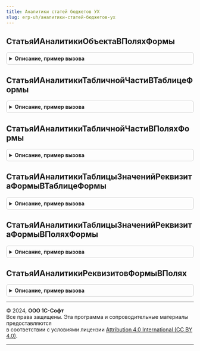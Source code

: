 ```yaml
---
title: Аналитики статей бюджетов УХ
slug: erp-uh/аналитики-статей-бюджетов-ух
---
```



## СтатьяИАналитикиОбъектаВПоляхФормы
<details style="margin: 1em 0; padding: 0.5em; border: 1px solid #ccc; border-radius: 6px;">

<summary style="font-weight: bold; cursor: pointer;">Описание, пример вызова</summary>

```bsl

// Статья и Аналитика из шапки объекта отображаются в элементах ПолеФормы.
Процедура СтатьяИАналитикиОбъектаВПоляхФормы(МассивОписанийСтатей, ИмяРеквизитаСтатья, ИмяЭлементаСтатья, ШаблонИмениРеквизитаАналитика, ШаблонИмениЭлементаАналитика, РазмещениеНаФорме) Экспорт
```

Пример вызова
```bsl
АналитикиСтатейБюджетовУХ.СтатьяИАналитикиОбъектаВПоляхФормы(МассивОписанийСтатей, ИмяРеквизитаСтатья, ИмяЭлементаСтатья, ШаблонИмениРеквизитаАналитика, ШаблонИмениЭлементаАналитика, РазмещениеНаФорме) 
```
</details>

## СтатьяИАналитикиТабличнойЧастиВТаблицеФормы
<details style="margin: 1em 0; padding: 0.5em; border: 1px solid #ccc; border-radius: 6px;">

<summary style="font-weight: bold; cursor: pointer;">Описание, пример вызова</summary>

```bsl

// Статья и Аналитика из табличной части отображаются в ТаблицеФормы
Процедура СтатьяИАналитикиТабличнойЧастиВТаблицеФормы(МассивОписанийСтатей, ИмяТЧ, ИмяПолеФормы, ИмяРеквизитаСтатья, ИмяЭлементаСтатья, ШаблонИмениРеквизитаАналитика, ШаблонИмениЭлементаАналитика, РазмещениеНаФорме) Экспорт
```

Пример вызова
```bsl
АналитикиСтатейБюджетовУХ.СтатьяИАналитикиТабличнойЧастиВТаблицеФормы(МассивОписанийСтатей, ИмяТЧ, ИмяПолеФормы, ИмяРеквизитаСтатья, ИмяЭлементаСтатья, ШаблонИмениРеквизитаАналитика, ШаблонИмениЭлементаАналитика, РазмещениеНаФорме) 
```
</details>

## СтатьяИАналитикиТабличнойЧастиВПоляхФормы
<details style="margin: 1em 0; padding: 0.5em; border: 1px solid #ccc; border-radius: 6px;">

<summary style="font-weight: bold; cursor: pointer;">Описание, пример вызова</summary>

```bsl

// Статья и Аналитика из 0-й строки табличной части отображаются в элементах ПолеФормы.
Процедура СтатьяИАналитикиТабличнойЧастиВПоляхФормы(МассивОписанийСтатей, ИмяТЧ, ИмяПолеФормы, ИмяРеквизитаСтатья, ИмяЭлементаСтатья, ШаблонИмениРеквизитаАналитика, ШаблонИмениЭлементаАналитика, РазмещениеНаФорме) Экспорт
```

Пример вызова
```bsl
АналитикиСтатейБюджетовУХ.СтатьяИАналитикиТабличнойЧастиВПоляхФормы(МассивОписанийСтатей, ИмяТЧ, ИмяПолеФормы, ИмяРеквизитаСтатья, ИмяЭлементаСтатья, ШаблонИмениРеквизитаАналитика, ШаблонИмениЭлементаАналитика, РазмещениеНаФорме) 
```
</details>

## СтатьяИАналитикиТаблицыЗначенийРеквизитаФормыВТаблицеФормы
<details style="margin: 1em 0; padding: 0.5em; border: 1px solid #ccc; border-radius: 6px;">

<summary style="font-weight: bold; cursor: pointer;">Описание, пример вызова</summary>

```bsl

// Статья и Аналитика из таблицы значений реквизита формы отображаются ТаблицеФормы.
Процедура СтатьяИАналитикиТаблицыЗначенийРеквизитаФормыВТаблицеФормы(МассивОписанийСтатей, ИмяТЧ, ИмяПолеФормы, ИмяРеквизитаСтатья, ИмяЭлементаСтатья, ШаблонИмениРеквизитаАналитика, ШаблонИмениЭлементаАналитика, РазмещениеНаФорме) Экспорт
```

Пример вызова
```bsl
АналитикиСтатейБюджетовУХ.СтатьяИАналитикиТаблицыЗначенийРеквизитаФормыВТаблицеФормы(МассивОписанийСтатей, ИмяТЧ, ИмяПолеФормы, ИмяРеквизитаСтатья, ИмяЭлементаСтатья, ШаблонИмениРеквизитаАналитика, ШаблонИмениЭлементаАналитика, РазмещениеНаФорме) 
```
</details>

## СтатьяИАналитикиТаблицыЗначенийРеквизитаФормыВПоляхФормы
<details style="margin: 1em 0; padding: 0.5em; border: 1px solid #ccc; border-radius: 6px;">

<summary style="font-weight: bold; cursor: pointer;">Описание, пример вызова</summary>

```bsl

// Статья и Аналитика из строки 0 таблицы значений реквизита формы отображаются в элементах ПолеФормы.
Процедура СтатьяИАналитикиТаблицыЗначенийРеквизитаФормыВПоляхФормы(МассивОписанийСтатей, ИмяТЧ, ИмяПолеФормы, ИмяРеквизитаСтатья, ИмяЭлементаСтатья, ШаблонИмениРеквизитаАналитика, ШаблонИмениЭлементаАналитика, РазмещениеНаФорме) Экспорт
```

Пример вызова
```bsl
АналитикиСтатейБюджетовУХ.СтатьяИАналитикиТаблицыЗначенийРеквизитаФормыВПоляхФормы(МассивОписанийСтатей, ИмяТЧ, ИмяПолеФормы, ИмяРеквизитаСтатья, ИмяЭлементаСтатья, ШаблонИмениРеквизитаАналитика, ШаблонИмениЭлементаАналитика, РазмещениеНаФорме) 
```
</details>

## СтатьяИАналитикиРеквизитовФормыВПолях
<details style="margin: 1em 0; padding: 0.5em; border: 1px solid #ccc; border-radius: 6px;">

<summary style="font-weight: bold; cursor: pointer;">Описание, пример вызова</summary>

```bsl

// Статья и Аналитика из реквизитов формы отображаются в элементах ПолеФормы.
Процедура СтатьяИАналитикиРеквизитовФормыВПолях(МассивОписанийСтатей, ИмяРеквизитаСтатья, ИмяЭлементаСтатья, ШаблонИмениРеквизитаАналитика, ШаблонИмениЭлементаАналитика, РазмещениеНаФорме) Экспорт
```

Пример вызова
```bsl
АналитикиСтатейБюджетовУХ.СтатьяИАналитикиРеквизитовФормыВПолях(МассивОписанийСтатей, ИмяРеквизитаСтатья, ИмяЭлементаСтатья, ШаблонИмениРеквизитаАналитика, ШаблонИмениЭлементаАналитика, РазмещениеНаФорме) 
```
</details>

---

© 2024, **ООО 1С-Софт**  
Все права защищены. Эта программа и сопроводительные материалы предоставляются  
в соответствии с условиями лицензии [Attribution 4.0 International (CC BY 4.0)](https://creativecommons.org/licenses/by/4.0/legalcode).

---
